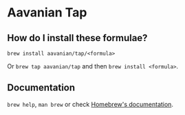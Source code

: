 # Aavanian Tap

## How do I install these formulae?

`brew install aavanian/tap/<formula>`

Or `brew tap aavanian/tap` and then `brew install <formula>`.

## Documentation

`brew help`, `man brew` or check [Homebrew's documentation](https://docs.brew.sh).

